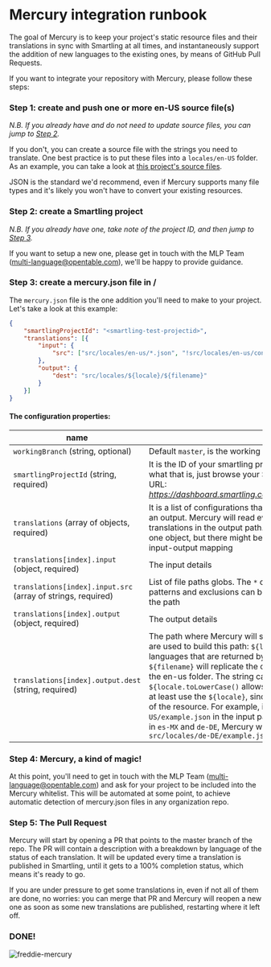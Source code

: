 # Mercury integration runbook

The goal of Mercury is to keep your project's static resource files and their translations in sync with Smartling at all times, and instantaneously support the addition of new languages to the existing ones, by means of GitHub Pull Requests.

If you want to integrate your repository with Mercury, please follow these steps:

### Step 1: create and push one or more en-US source file(s)

*N.B. If you already have and do not need to update source files, you can jump to [Step 2](#step-2-create-a-smartling-project).*

If you don't, you can create a source file with the strings you need to translate. One best practice is to put these files into a `locales/en-US` folder. As an example, you can take a look at [this project's source files](https://github.com/opentable/restaurant-messages-generator-api/tree/master/src/locales/en-us).  

JSON is the standard we'd recommend, even if Mercury supports many file types and it's likely you won't have to convert your existing resources.

### Step 2: create a Smartling project

*N.B. If you already have one, take note of the project ID, and then jump to [Step 3](#step-3-create-a-mercuryjson-file-in-).*

If you want to setup a new one, please get in touch with the MLP Team (multi-language@opentable.com), we'll be happy to provide guidance.

### Step 3: create a mercury.json file in /

The `mercury.json` file is the one addition you'll need to make to your project. Let's take a look at this example:

``` json
{
    "smartlingProjectId": "<smartling-test-projectid>",
    "translations": [{
        "input": {
            "src": ["src/locales/en-us/*.json", "!src/locales/en-us/config.json"]
        },
        "output": {
            "dest": "src/locales/${locale}/${filename}"
        }
    }]
}
```

#### The configuration properties:

|name|description|
|----|-----------|
|`workingBranch` (string, optional)|Default `master`, is the working github branch.|
|`smartlingProjectId` (string, required)|It is the ID of your smartling project that Mercury will look at. If unsure of what that is, just browse your Smartling project. The ID will be found in the URL: *https://dashboard.smartling.com/projects/{{ID}}/translations/dashboard.htm*|
|`translations` (array of objects, required)|It is a list of configurations that have two common properties: an input and an output. Mercury will read every file in each input path, and place its translations in the output path. In most cases this will be populated by just one object, but there might be cases in which you need more than one input-output mapping|
|`translations[index].input` (object, required)|The input details|
|`translations[index].input.src` (array of strings, required)|List of file paths globs. The `*` character can be used to match specific patterns and exclusions can be achieved by inserting `!` at the beginning of the path|
|`translations[index].output` (object, required)|The output details|
|`translations[index].output.dest` (string, required)|The path where Mercury will save the translations. Two string interpolations are used to build this path: `${locale}` will represent each of the supported languages that are returned by Smartling in form of translations, and `${filename}` will replicate the original filename that has been uploaded from the en-us folder. The string can be javascript interpolated, for instance `${locale.toLowerCase()` allows to obtain a lower-cased dest. It is required to at least use the `${locale}`, since it will differentiate the translated languages of the resource. For example, if we have a file called `src/locales/en-US/example.json` in the input path, and Smartling is setup to translate content in `es-MX` and `de-DE`, Mercury will create: `src/locales/es-MX/example.json`, `src/locales/de-DE/example.json`|

### Step 4: Mercury, a kind of magic!

At this point, you'll need to get in touch with the MLP Team (multi-language@opentable.com) and ask for your project to be included into the Mercury whitelist. This will be automated at some point, to achieve automatic detection of mercury.json files in any organization repo.

### Step 5: The Pull Request

Mercury will start by opening a PR that points to the master branch of the repo. The PR will contain a description with a breakdown by language of the status of each translation. It will be updated every time a translation is published in Smartling, until it gets to a 100% completion status, which means it's ready to go.

If you are under pressure to get some translations in, even if not all of them are done, no worries: you can merge that PR and Mercury will reopen a new one as soon as some new translations are published, restarting where it left off.

### DONE!

![freddie-mercury](https://cloud.githubusercontent.com/assets/6615104/24510866/4485fd64-1562-11e7-919d-13c7283edfdd.jpg)
